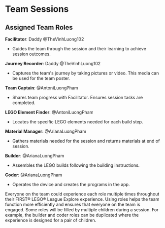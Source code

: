 # Team Sessions


## Assigned Team Roles

__Facilitator__: Daddy @TheVinhLuong102
- Guides the team through the session and their learning to achieve session outcomes.

__Journey Recorder__: Daddy @TheVinhLuong102
- Captures the team's journey by taking pictures or video. This media can be used for the team poster.

__Team Captain__: @AntoniLuongPham
- Shares team progress with Facilitator. Ensures session tasks are completed.

__LEGO Element Finder__: @AntoniLuongPham
- Locates the specific LEGO elements needed for each build step.

__Material Manager__: @ArianaLuongPham
- Gathers materials needed for the session and returns materials at end of session.

__Builder__: @ArianaLuongPham
- Assembles the LEGO builds following the building instructions.

__Coder__: @ArianaLuongPham
- Operates the device and creates the programs in the app.

Everyone on the team could experience each role multiple times throughout their FIRST® LEGO® League Explore experience. Using roles helps the team function more efficiently and ensures that everyone on the team is engaged. Some roles will be filled by multiple children during a session. For example, the builder and coder roles can be duplicated where the experience is designed for a pair of children.
